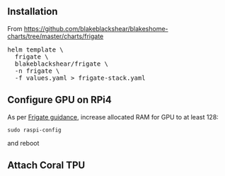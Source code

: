 ## Installation

From https://github.com/blakeblackshear/blakeshome-charts/tree/master/charts/frigate

<pre>
helm template \
  frigate \
  blakeblackshear/frigate \
  -n frigate \
  -f values.yaml > frigate-stack.yaml
</pre>

## Configure GPU on RPi4

As per [Frigate guidance](https://docs.frigate.video/configuration/hardware_acceleration), increase allocated RAM for GPU to at least 128:

```sudo raspi-config```

and reboot

## Attach Coral TPU

